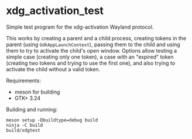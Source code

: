 # xdg_activation_test
Simple test program for the xdg-activation Wayland protocol.

This works by creating a parent and a child process, creating tokens in the parent (using `GdkAppLaunchContext`), passing them to the child and using them to try to activate the child's open window. Options allow testing a simple case (creating only one token), a case with an "expired" token (creating two tokens and trying to use the first one), and also trying to activate the child without a valid token.

Requirements:
 - meson for building
 - GTK+ 3.24

Building and running:
```
meson setup -Dbuildtype=debug build
ninja -C build
build/xdgtest
```

